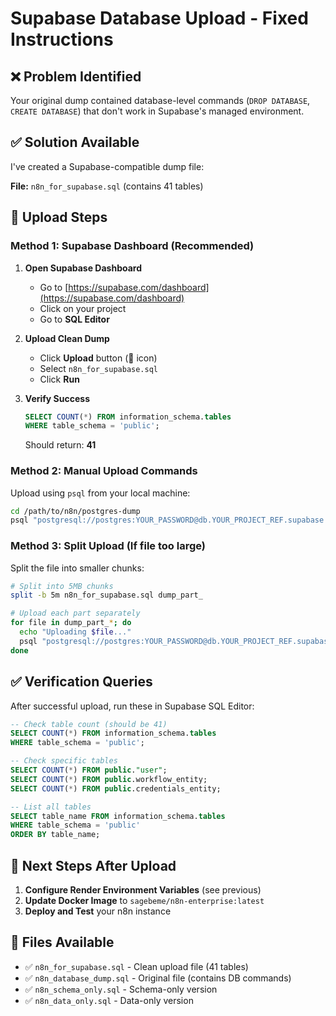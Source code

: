 # Supabase Database Upload - Fixed Instructions

## ❌ Problem Identified

Your original dump contained database-level commands (`DROP DATABASE`, `CREATE DATABASE`) that don't work in Supabase's managed environment.

## ✅ Solution Available

I've created a Supabase-compatible dump file:

**File:** `n8n_for_supabase.sql` (contains 41 tables)

## 🚀 Upload Steps

### Method 1: Supabase Dashboard (Recommended)

1. **Open Supabase Dashboard**
   - Go to [https://supabase.com/dashboard](https://supabase.com/dashboard)
   - Click on your project
   - Go to **SQL Editor**

2. **Upload Clean Dump**
   - Click **Upload** button (📁 icon)
   - Select `n8n_for_supabase.sql`
   - Click **Run**

3. **Verify Success**
   ```sql
   SELECT COUNT(*) FROM information_schema.tables 
   WHERE table_schema = 'public';
   ```
   Should return: **41**

### Method 2: Manual Upload Commands

Upload using `psql` from your local machine:
```bash
cd /path/to/n8n/postgres-dump
psql "postgresql://postgres:YOUR_PASSWORD@db.YOUR_PROJECT_REF.supabase.co:5432/postgres" < n8n_for_supabase.sql
```

### Method 3: Split Upload (If file too large)

Split the file into smaller chunks:
```bash
# Split into 5MB chunks
split -b 5m n8n_for_supabase.sql dump_part_

# Upload each part separately
for file in dump_part_*; do
  echo "Uploading $file..."
  psql "postgresql://postgres:YOUR_PASSWORD@db.YOUR_PROJECT_REF.supabase.co:5432/postgres" < "$file"
done
```

## ✅ Verification Queries

After successful upload, run these in Supabase SQL Editor:

```sql
-- Check table count (should be 41)
SELECT COUNT(*) FROM information_schema.tables 
WHERE table_schema = 'public';

-- Check specific tables
SELECT COUNT(*) FROM public."user";
SELECT COUNT(*) FROM public.workflow_entity;
SELECT COUNT(*) FROM public.credentials_entity;

-- List all tables
SELECT table_name FROM information_schema.tables 
WHERE table_schema = 'public' 
ORDER BY table_name;
```

## 🎯 Next Steps After Upload

1. **Configure Render Environment Variables** (see previous)
2. **Update Docker Image** to `sagebeme/n8n-enterprise:latest`
3. **Deploy and Test** your n8n instance

## 📝 Files Available

- ✅ `n8n_for_supabase.sql` - Clean upload file (41 tables)
- ✅ `n8n_database_dump.sql` - Original file (contains DB commands)
- ✅ `n8n_schema_only.sql` - Schema-only version
- ✅ `n8n_data_only.sql` - Data-only version

